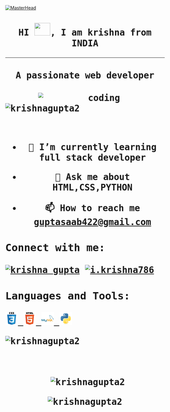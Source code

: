 [![MasterHead](https://www.digitalsolutionservices.com/img/services/web%20development.gif)](https://github.com/Kriashnagupta2)


<div align="center"><h1><samp>HI <img src="https://raw.githubusercontent.com/nixin72/nixin72/master/wave.gif" height="40px"width="50px">, I am krishna from INDIA
<hr>
<h4 align="center">A passionate web developer</h4>
<img align="right" width="400px" src="https://camo.githubusercontent.com/c1dcb74cc1c1835b1d716f5051499a2814c683c806b15f04b0eba492863703e9/68747470733a2f2f63646e2e6472696262626c652e636f6d2f75736572732f3733303730332f73637265656e73686f74732f363538313234332f6176656e746f2e676966" alt="coding">

<p align="left"> <img src="https://komarev.com/ghpvc/?username=krishnagupta2&label=Profile%20views&color=0e75b6&style=flat" alt="krishnagupta2" /> </p>

<p align="left"> <a href="https://twitter.com/" target="blank"><img src="https://img.shields.io/twitter/follow/?logo=twitter&style=for-the-badge" alt="" /></a> </p>

- 🌱 I’m currently learning **full stack developer**

- 💬 Ask me about **HTML,CSS,PYTHON**

- 📫 How to reach me **guptasaab422@gmail.com**

<h3 align="left">Connect with me:</h3>
<p align="left">
<a href="https://in.linkedin.com/in/krishna-gupta-54113120a" target="blank"><img align="center" src="https://raw.githubusercontent.com/rahuldkjain/github-profile-readme-generator/master/src/images/icons/Social/linked-in-alt.svg" alt="krishna gupta" height="30" width="40" /></a>
<a href="https://instagram.com/i.krishna786" target="blank"><img align="center" src="https://raw.githubusercontent.com/rahuldkjain/github-profile-readme-generator/master/src/images/icons/Social/instagram.svg" alt="i.krishna786" height="30" width="40" /></a>
</p>

<h3 align="left">Languages and Tools:</h3>
<p align="left"> <a href="https://www.w3schools.com/css/" target="_blank" rel="noreferrer"> <img src="https://raw.githubusercontent.com/devicons/devicon/master/icons/css3/css3-original-wordmark.svg" alt="css3" width="40" height="40"/> </a> <a href="https://www.w3.org/html/" target="_blank" rel="noreferrer"> <img src="https://raw.githubusercontent.com/devicons/devicon/master/icons/html5/html5-original-wordmark.svg" alt="html5" width="40" height="40"/> </a> <a href="https://www.mysql.com/" target="_blank" rel="noreferrer"> <img src="https://raw.githubusercontent.com/devicons/devicon/master/icons/mysql/mysql-original-wordmark.svg" alt="mysql" width="40" height="40"/> </a> <a href="https://www.python.org" target="_blank" rel="noreferrer"> <img src="https://raw.githubusercontent.com/devicons/devicon/master/icons/python/python-original.svg" alt="python" width="40" height="40"/> </a> </p>



<p><img align="left" src="https://github-readme-stats.vercel.app/api/top-langs?username=krishnagupta2&show_icons=true&locale=en&layout=compact" alt="krishnagupta2" /></p>



  <br>  <br>  <br><p>&nbsp;<img align="center" src="https://github-readme-stats.vercel.app/api?username=krishnagupta2&show_icons=true&locale=en" alt="krishnagupta2" /></p>




<p><img align="center" src="https://github-readme-streak-stats.herokuapp.com/?user=krishnagupta2&" alt="krishnagupta2" /></p>
